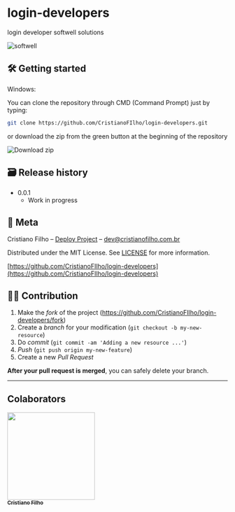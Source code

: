 # login-developers
login developer softwell solutions 

![softwell](https://user-images.githubusercontent.com/54041918/146535100-701504a9-8aa8-480b-8be0-55fee3371844.gif)



## 🛠 Getting started

Windows:

You can clone the repository through CMD (Command Prompt) just by typing:

```sh
git clone https://github.com/CristianoFIlho/login-developers.git
```

or download the zip from the green button at the beginning of the repository

<img src="https://i.ibb.co/vLF3fCV/2021-03-24-23-53-10-github-com-f3b0db456e69.png" alt="Download zip" border="0">





## 🗃 Release history

- 0.0.1
  - Work in progress

## 📝 Meta

Cristiano Filho – [Deploy Project](https://cristianofilho.com.br/mediasocial.html) – dev@cristianofilho.com.br

Distributed under the MIT License. See [LICENSE](LICENSE) for more information.

[https://github.com/CristianoFIlho/login-developers](https://github.com/CristianoFIlho/login-developers)

## 🧙‍♂️ Contribution

1. Make the _fork_ of the project (<https://github.com/CristianoFIlho/login-developers/fork>)
2. Create a _branch_ for your modification (`git checkout -b my-new-resource`)
3. Do _commit_ (`git commit -am 'Adding a new resource ...'`)
4. _Push_ (`git push origin my-new-feature`)
5. Create a new _Pull Request_

**After your pull request is merged**, you can safely delete your branch.

---

## Colaborators
	

[ <img src="https://avatars.githubusercontent.com/u/54041918?s=400&u=9691b69b1b7c46137971d4b2775228007fff85a9&v=4" width="200px; "/><br><sub><b>Cristiano Filho</b></sub> ](https://github.com/CristianoFilho) 



